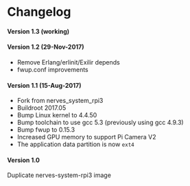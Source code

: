 # Changelog

#### Version 1.3 (working)

#### Version 1.2 (29-Nov-2017)
- Remove Erlang/erlinit/Exilir depends
- fwup.conf improvements

#### Version 1.1 (15-Aug-2017)
- Fork from nerves_system_rpi3
- Buildroot 2017.05
- Bump Linux kernel to 4.4.50
- Bump toolchain to use gcc 5.3 (previously using gcc 4.9.3)
- Bump fwup to 0.15.3
- Increased GPU memory to support Pi Camera V2
- The application data partition is now `ext4`

#### Version 1.0
Duplicate nerves-system-rpi3 image

